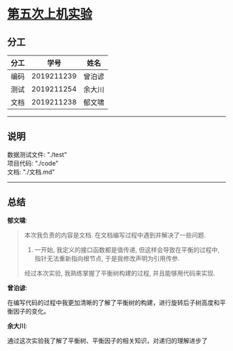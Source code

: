# [第五次上机实验](https://github.com/Autumnal-Joy/assignments-on-computer/tree/assignment5)

## 分工

| 分工 |    学号    |  姓名  |
| :--: | :--------: | :----: |
| 编码 | 2019211239 | 曾泊谚 |
| 测试 | 2019211254 | 余大川 |
| 文档 | 2019211238 | 郁文啸 |

<hr>

## 说明

数据测试文件: "./test"<br>
项目代码: "./code"<br>
文档: "./文档.md"<br>

<hr>

## 总结

**郁文啸**:

> 本次我负责的内容是文档. 在文档编写过程中遇到并解决了一些问题.
>
> 1. 一开始, 我定义的接口函数都是值传递, 但这样会导致在平衡的过程中, 指针无法重新指向根节点, 于是我修改声明为引用传参.
>
> 经过本次实验, 我熟练掌握了平衡树构建的过程, 并且能够用代码来实现.

**曾泊谚**:

在编写代码的过程中我更加清晰的了解了平衡树的构建，进行旋转后子树高度和平衡因子的变化。

**余大川**:

通过这次实验我了解了平衡树、平衡因子的相关知识，对递归的理解进步了
